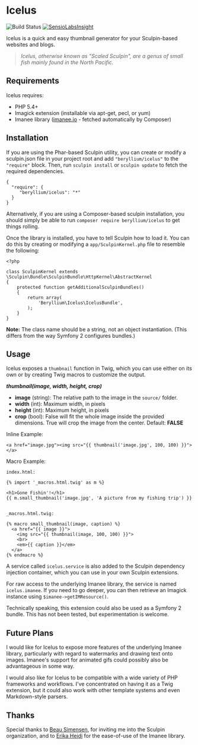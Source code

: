 Icelus
======

![Build Status](https://travis-ci.org/beryllium/icelus.svg) [![SensioLabsInsight](https://insight.sensiolabs.com/projects/274bb02a-d709-484f-a0f0-5650f494a542/mini.png)](https://insight.sensiolabs.com/projects/274bb02a-d709-484f-a0f0-5650f494a542)

Icelus is a quick and easy thumbnail generator for your Sculpin-based websites and blogs.

> _Icelus, otherwise known as "Scaled Sculpin", are a genus of small fish mainly found in the North Pacific._

Requirements
------------

Icelus requires:

* PHP 5.4+
* Imagick extension (installable via apt-get, pecl, or yum)
* Imanee library ([imanee.io](http://imanee.io) - fetched automatically by Composer)

Installation
------------

If you are using the Phar-based Sculpin utility, you can create or modify a sculpin.json file in your project root and add `"beryllium/icelus"` to the `"require"` block. Then, run `sculpin install` or `sculpin update` to fetch the required dependencies.

    {
      "require": {
         "beryllium/icelus": "*"
      }
    }
    
Alternatively, if you are using a Composer-based sculpin installation, you should simply be able to run `composer require beryllium/icelus` to get things rolling.

Once the library is installed, you have to tell Sculpin how to load it. You can do this by creating or modifying a `app/SculpinKernel.php` file to resemble the following:

    <?php
    
    class SculpinKernel extends \Sculpin\Bundle\SculpinBundle\HttpKernel\AbstractKernel
    {
        protected function getAdditionalSculpinBundles()
        {
            return array(
                'Beryllium\Icelus\IcelusBundle',
            );
        }
    }

__Note:__ The class name should be a string, not an object instantiation. (This differs from the way Symfony 2 configures bundles.)

Usage
-----

Icelus exposes a `thumbnail` function in Twig, which you can use either on its own or by creating Twig macros to customize the output.

___thumbnail(image, width, height, crop)___

* __image__ (string): The relative path to the image in the `source/` folder.
* __width__ (int): Maximum width, in pixels
* __height__ (int): Maximum height, in pixels
* __crop__ (bool): False will fit the whole image inside the provided dimensions. True will crop the image from the center. Default: __FALSE__

Inline Example:

    <a href="image.jpg"><img src="{{ thumbnail('image.jpg', 100, 100) }}"></a>
    
Macro Example:

    index.html:
    
    {% import '_macros.html.twig' as m %}
    
    <h1>Gone Fishin'!</h1>
    {{ m.small_thumbnail('image.jpg', 'A picture from my fishing trip') }}
    
    
    _macros.html.twig: 
    
    {% macro small_thumbnail(image, caption) %}
      <a href="{{ image }}">
        <img src="{{ thumbnail(image, 100, 100) }}">
        <br>
        <em>{{ caption }}</em>
      </a>
    {% endmacro %}
    
A service called `icelus.service` is also added to the Sculpin dependency injection container, which you can use in your own Sculpin extensions. 

For raw access to the underlying Imanee library, the service is named `icelus.imanee`. If you need to go deeper, you can then retrieve an Imagick instance using `$imanee->getIMResource()`.

Technically speaking, this extension could also be used as a Symfony 2 bundle. This has not been tested, but experimentation is welcome.

Future Plans
------------

I would like for Icelus to expose more features of the underlying Imanee library, particularly with regard to watermarks and drawing text onto images. Imanee's support for animated gifs could possibly also be advantageous in some way.

I would also like for Icelus to be compatible with a wide variety of PHP frameworks and workflows. I've concentrated on having it as a Twig extension, but it could also work with other template systems and even Markdown-style parsers.

Thanks
------

Special thanks to [Beau Simensen](https://github.com/simensen), for inviting me into the Sculpin organization, and to [Erika Heidi](https://github.com/erikaheidi) for the ease-of-use of the Imanee library.

